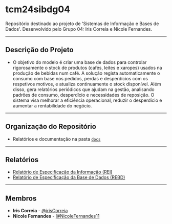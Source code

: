 # tcm24sibdg04

Repositório destinado ao projeto de 'Sistemas de Informação e Bases de Dados'.
Desenvolvido pelo Grupo 04: Iris Correia e Nicole Fernandes.

---

## Descrição do Projeto

- O objetivo do modelo é criar uma base de dados para controlar rigorosamente o stock de produtos (cafés, leites e xaropes) usados na produção de bebidas num café. A solução regista automaticamente o consumo com base nos pedidos, perdas e desperdícios com os respetivos motivos, e atualiza continuamente o stock disponível. Além disso, gera relatórios periódicos que ajudam na gestão, analisando padrões de consumo, desperdício e necessidades de reposição. O sistema visa melhorar a eficiência operacional, reduzir o desperdício e aumentar a rentabilidade do negócio.
---

## Organização do Repositório

- Relatórios e documentação na pasta [`docs`](./docs)

---

## Relatórios

- [Relatório de Especificação da Informação (REI)](docs/REI)
- [Relatório de Especificação da Base de Dados (REBD)](docs/REBD)
---

## Membros

- **Iris Correia** - [@irisCorreia](https://github.com/irisCorreia)
- **Nicole Fernandes** - [@NicoleFernandes11](https://github.com/NicoleFernandes11)
